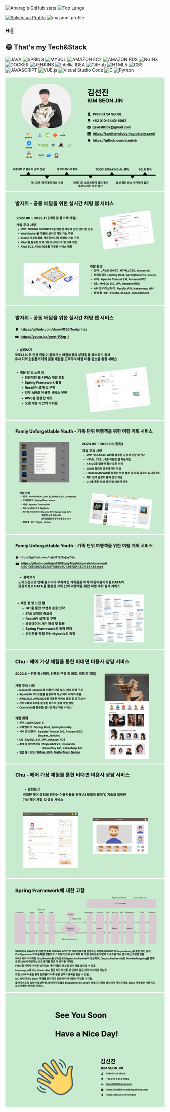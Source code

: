 ![Anurag's GitHub stats](https://github-readme-stats.vercel.app/api?username=sunjinb&theme=dark&show_icons=true)
![Top Langs](https://github-readme-stats.vercel.app/api/top-langs/?username=sunjinb&layout=compact&theme=tokyonight)

[![Solved.ac Profile](http://mazassumnida.wtf/api/v2/generate_badge?boj=tjswls8062)](https://solved.ac/tjswls8062)
![mazandi profile](http://mazandi.herokuapp.com/api?handle=tjswls8062&theme=warm)

### Hi👋
<h2> 😄 That's my Tech&Stack </h2>

![JAVA](https://img.shields.io/badge/Java-ED8B00?style=for-the-badge&logo=java&logoColor=white)
![SPRING](https://img.shields.io/badge/Spring-6DB33F?style=for-the-badge&logo=spring&logoColor=white)
![MYSQL](https://img.shields.io/badge/MySQL-4479A1?style=for-the-badge&logo=mysql&logoColor=white)
![AMAZON EC2](https://img.shields.io/badge/AMAZON_EC2-FF9900?style=for-the-badge&logo=amazon-ec2&logoColor=white)
![AMAZON RDS](https://img.shields.io/badge/AMAZON_RDS-527FFF?style=for-the-badge&logo=amazon-rds&logoColor=white)
![NGINX](https://img.shields.io/badge/NGINX-009639?style=for-the-badge&logo=nginx&logoColor=white)
![DOCKER](https://img.shields.io/badge/Docker-2496ED?style=for-the-badge&logo=Docker&logoColor=white)
![JENKINS](https://img.shields.io/badge/Jenkins-D24939?style=for-the-badge&logo=Jenkins&logoColor=white)
![IntelliJ IDEA](https://img.shields.io/badge/IntelliJ_IDEA-000000?style=for-the-badge&logo=intellij-idea&logoColor=white)
![GitHub](https://img.shields.io/badge/GitHub-181717?style=for-the-badge&logo=github&logoColor=white)
![HTML5](https://img.shields.io/badge/HTML5-E34F26?style=for-the-badge&logo=html5&logoColor=white)
![CSS](https://img.shields.io/badge/CSS-1572B6?&style=for-the-badge&logo=css3&logoColor=white)
![JAVASCRIPT](https://img.shields.io/badge/JavaScript-323330?style=for-the-badge&logo=javascript&logoColor=F7DF1E)
![VUE.js](https://img.shields.io/badge/Vue.js-35495E?style=for-the-badge&logo=vue.js&logoColor=4FC08D)
![Visual Studio Code](https://img.shields.io/badge/Visual_studio_code-007ACC?style=for-the-badge&logo=visual-studio-code&logoColor=white)
![C](https://img.shields.io/badge/c-A8B9CC?style=for-the-badge&logo=c&logoColor=white)
![Python](https://img.shields.io/badge/Python-3776AB?style=for-the-badge&logo=python&logoColor=white)

![portfolioTmp](https://github.com/sunjinb/CS_Study/blob/master/portfolio/1.png)
![portfolioTmp](https://github.com/sunjinb/CS_Study/blob/master/portfolio/2.png)
![portfolioTmp](https://github.com/sunjinb/CS_Study/blob/master/portfolio/3.png)
![portfolioTmp](https://github.com/sunjinb/CS_Study/blob/master/portfolio/4.png)
![portfolioTmp](https://github.com/sunjinb/CS_Study/blob/master/portfolio/5.png)
![portfolioTmp](https://github.com/sunjinb/CS_Study/blob/master/portfolio/6.png)
![portfolioTmp](https://github.com/sunjinb/CS_Study/blob/master/portfolio/7.png)
![portfolioTmp](https://github.com/sunjinb/CS_Study/blob/master/portfolio/8.png)
![portfolioTmp](https://github.com/sunjinb/CS_Study/blob/master/portfolio/9.png)

<!--
**sunjinb/sunjinb** is a ✨ _special_ ✨ repository because its `README.md` (this file) appears on your GitHub profile.

Here are some ideas to get you started:

- 🔭 I’m currently working on ...
- 🌱 I’m currently learning ...
- 👯 I’m looking to collaborate on ...
- 🤔 I’m looking for help with ...
- 💬 Ask me about ...
- 📫 How to reach me: ...
- 😄 Pronouns: ...
- ⚡ Fun fact: ...
-->
